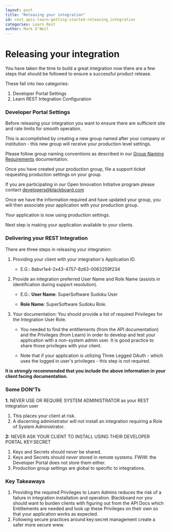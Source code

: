 ```yaml
---
layout: post
title: "Releasing your integration"
id: rest_apis-learn-getting-started-releasing_integration
categories: Learn Rest
author: Mark O'Neil
---
```


# Releasing your integration

You have taken the time to build a great integration now there are a few steps that should be followed to ensure a successful product release.

These fall into two categories:

1. Developer Portal Settings
2. Learn REST Integration Configuration

### Developer Portal Settings

Before releasing your integration you want to ensure there are sufficient site and rate limits for smooth operation.

This is accomplished by creating a new group named after your company or institution - this new group will receive your production level settings.

Please follow group naming conventions as described in our [Group Naming Requirements](groups-quotas-rates) documentation.

Once you have created your production group, file a support ticket requesting production settings on your group.

If you are participating in our Open Innovation Initiative program please contact developers@blackboard.com

Once we have the information required and have updated your group, you will then associate your application with your production group.

Your application is now using production settings.

Next step is making your application available to your clients.

### Delivering your REST Integration

There are three steps in releasing your integration:

1. Providing your client with your integration's Application ID.

   - E.G.: 8abvr1e4-2x43-4757-8z63-0063259f234

2. Provide an integration preferred User Name and Role Name (assists in identification during support resolution).

   - E.G.: **User Name**: SuperSoftware Sudoku User

   - **Role Name**: SuperSoftware Sudoku Role.

3. Your documentation: You should provide a list of required Privileges for the Integration User Role.

   - You needed to find the entitlements (from the API documentation) and the Privileges (from Learn) in order to develop and test your application with a non-system admin user. It is good practice to share those privileges with your client.

   - Note that if your application is utilizing Three Legged OAuth - which uses the logged in user's privileges - this step is not required.

**It is _strongly_ recommended that you include the above information in your client facing documentation.**

### Some DON'Ts

**1.** NEVER USE OR REQUIRE SYSTEM ADMINISTRATOR as your REST integration user

1. This places your client at risk.
2. A discerning administrator _will not_ install an integration requiring a Role of System Administrator.

**2:** NEVER ASK YOUR CLIENT TO INSTALL USING THEIR DEVELOPER PORTAL KEY:SECRET

1. Keys and Secrets should _never_ be shared.
2. Keys and Secrets should _never_ stored in remote systems. FWIW: the Developer Portal does not store them either.
3. Production group settings are global to specific to integrations.

### Key Takeaways

1. Providing the required Privileges to Learn Admins reduces the risk of a failure in integration installation and operation. Blackboard nor you should want to burden clients with figuring out from the API Docs which Entitlements are needed and look up these Privileges on their own so that your application works as expected.
2. Following secure practices around key:secret management create a safer more secure www.
